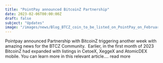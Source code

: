 ```yaml
---
title: "PointPay announced BitcoinZ Partnership"
date: 2023-02-06T00:00:00Z
draft: false
subject: "Updates"
image: "/images/news/Blog_BTCZ_coin_to_be_listed_on_PointPay_on_February_8th_06.02.2023-400x250.jpg"
---
```


Pointpay announced Partnership with BitcoinZ triggering another week with amazing news for the BTCZ Community.  Earlier, in the first month of 2023 BitcoinZ had expanded with listings in CetoeX, XeggeX and AtomicDEX mobile. You can learn more in this relevant article....
read more
